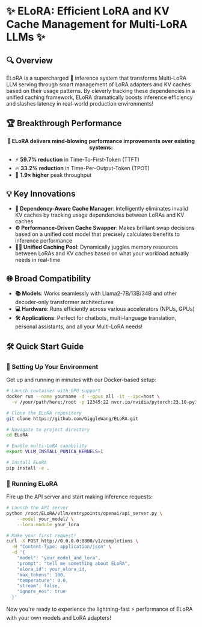  # ✨ ELoRA: Efficient LoRA and KV Cache Management for Multi-LoRA LLMs ✨

  ## 🔍 Overview

  ELoRA is a supercharged 🚀 inference system that transforms Multi-LoRA LLM serving through smart management of LoRA adapters and KV caches based on their usage patterns. By cleverly tracking these dependencies in a unified caching framework, ELoRA dramatically boosts inference efficiency and slashes latency in real-world production environments!

  ## 🏆 Breakthrough Performance

  <div align="center">
  <b>🎯 ELoRA delivers mind-blowing performance improvements over existing systems:</b>
  </div>

  - ⚡ **59.7% reduction** in Time-To-First-Token (TTFT)
  - 🔥 **33.2% reduction** in Time-Per-Output-Token (TPOT)
  - 🚀 **1.9× higher** peak throughput

  ## 💡 Key Innovations

  - **🧠 Dependency-Aware Cache Manager**: Intelligently eliminates invalid KV caches by tracking usage dependencies between LoRAs and KV caches
  - **⚙️ Performance-Driven Cache Swapper**: Makes brilliant swap decisions based on a unified cost model that precisely calculates benefits to inference performance
  - **🏊‍♂️ Unified Caching Pool**: Dynamically juggles memory resources between LoRAs and KV caches based on what your workload actually needs in real-time

  ## 🌐 Broad Compatibility

  - **📚 Models**: Works seamlessly with Llama2-7B/13B/34B and other decoder-only transformer architectures
  - **💻 Hardware**: Runs efficiently across various accelerators (NPUs, GPUs)
  - **🛠️ Applications**: Perfect for chatbots, multi-language translation, personal assistants, and all your Multi-LoRA needs!

## 🛠️ Quick Start Guide

### 🐳 Setting Up Your Environment

Get up and running in minutes with our Docker-based setup:

```bash
# Launch container with GPU support
docker run --name yourname -d --gpus all -it --ipc=host \
  -v /your/path/here:/root -p 12345:22 nvcr.io/nvidia/pytorch:23.10-py3

# Clone the ELoRA repository
git clone https://github.com/GiggleWang/ELoRA.git

# Navigate to project directory
cd ELoRA

# Enable multi-LoRA capability
export VLLM_INSTALL_PUNICA_KERNELS=1

# Install ELoRA
pip install -e .
```

### 🚀 Running ELoRA

Fire up the API server and start making inference requests:

```bash
# Launch the API server
python /root/ELoRA/vllm/entrypoints/openai/api_server.py \
    --model your_model/ \
    --lora-module your_lora

# Make your first request!
curl -X POST http://0.0.0.0:8000/v1/completions \
  -H "Content-Type: application/json" \
  -d '{
    "model": "your_model_and_lora",
    "prompt": "tell me something about ELoRA",
    "elora_id": your_elora_id,
    "max_tokens": 100,
    "temperature": 0.0,
    "stream": false,
    "ignore_eos": true
  }'
```

Now you're ready to experience the lightning-fast ⚡ performance of ELoRA with your own models and LoRA adapters!
